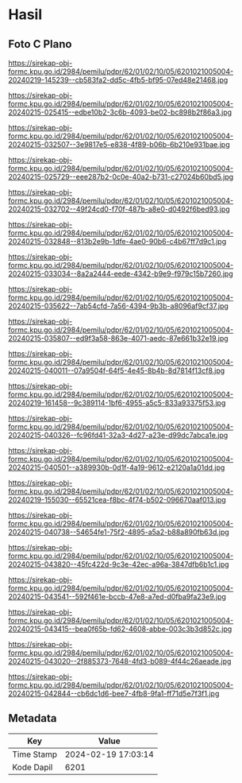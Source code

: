 # Hasil

## Foto C Plano

https://sirekap-obj-formc.kpu.go.id/2984/pemilu/pdpr/62/01/02/10/05/6201021005004-20240219-145239--cb583fa2-dd5c-4fb5-bf95-07ed48e21468.jpg

https://sirekap-obj-formc.kpu.go.id/2984/pemilu/pdpr/62/01/02/10/05/6201021005004-20240215-025415--edbe10b2-3c6b-4093-be02-bc898b2f86a3.jpg

https://sirekap-obj-formc.kpu.go.id/2984/pemilu/pdpr/62/01/02/10/05/6201021005004-20240215-032507--3e9817e5-e838-4f89-b06b-6b210e931bae.jpg

https://sirekap-obj-formc.kpu.go.id/2984/pemilu/pdpr/62/01/02/10/05/6201021005004-20240215-025729--eee287b2-0c0e-40a2-b731-c27024b60bd5.jpg

https://sirekap-obj-formc.kpu.go.id/2984/pemilu/pdpr/62/01/02/10/05/6201021005004-20240215-032702--49f24cd0-f70f-487b-a8e0-d0492f6bed93.jpg

https://sirekap-obj-formc.kpu.go.id/2984/pemilu/pdpr/62/01/02/10/05/6201021005004-20240215-032848--813b2e9b-1dfe-4ae0-90b6-c4b67ff7d9c1.jpg

https://sirekap-obj-formc.kpu.go.id/2984/pemilu/pdpr/62/01/02/10/05/6201021005004-20240215-033034--8a2a2444-eede-4342-b9e9-f979c15b7260.jpg

https://sirekap-obj-formc.kpu.go.id/2984/pemilu/pdpr/62/01/02/10/05/6201021005004-20240215-035622--7ab54cfd-7a56-4394-9b3b-a8096af9cf37.jpg

https://sirekap-obj-formc.kpu.go.id/2984/pemilu/pdpr/62/01/02/10/05/6201021005004-20240215-035807--ed9f3a58-863e-4071-aedc-87e661b32e19.jpg

https://sirekap-obj-formc.kpu.go.id/2984/pemilu/pdpr/62/01/02/10/05/6201021005004-20240215-040011--07a9504f-64f5-4e45-8b4b-8d7814f13cf8.jpg

https://sirekap-obj-formc.kpu.go.id/2984/pemilu/pdpr/62/01/02/10/05/6201021005004-20240219-161458--9c389114-1bf6-4955-a5c5-833a93375f53.jpg

https://sirekap-obj-formc.kpu.go.id/2984/pemilu/pdpr/62/01/02/10/05/6201021005004-20240215-040326--fc96fd41-32a3-4d27-a23e-d99dc7abca1e.jpg

https://sirekap-obj-formc.kpu.go.id/2984/pemilu/pdpr/62/01/02/10/05/6201021005004-20240215-040501--a389930b-0d1f-4a19-9612-e2120a1a01dd.jpg

https://sirekap-obj-formc.kpu.go.id/2984/pemilu/pdpr/62/01/02/10/05/6201021005004-20240219-155030--65521cea-f8bc-4f74-b502-096670aaf013.jpg

https://sirekap-obj-formc.kpu.go.id/2984/pemilu/pdpr/62/01/02/10/05/6201021005004-20240215-040738--54654fe1-75f2-4895-a5a2-b88a890fb63d.jpg

https://sirekap-obj-formc.kpu.go.id/2984/pemilu/pdpr/62/01/02/10/05/6201021005004-20240215-043820--45fc422d-9c3e-42ec-a96a-3847dfb6b1c1.jpg

https://sirekap-obj-formc.kpu.go.id/2984/pemilu/pdpr/62/01/02/10/05/6201021005004-20240215-043541--592f461e-bccb-47e8-a7ed-d0fba9fa23e9.jpg

https://sirekap-obj-formc.kpu.go.id/2984/pemilu/pdpr/62/01/02/10/05/6201021005004-20240215-043415--bea0f65b-fd62-4608-abbe-003c3b3d852c.jpg

https://sirekap-obj-formc.kpu.go.id/2984/pemilu/pdpr/62/01/02/10/05/6201021005004-20240215-043020--2f885373-7648-4fd3-b089-4f44c26aeade.jpg

https://sirekap-obj-formc.kpu.go.id/2984/pemilu/pdpr/62/01/02/10/05/6201021005004-20240215-042844--cb6dc1d6-bee7-4fb8-9fa1-ff71d5e7f3f1.jpg


## Metadata

| Key        | Value               |
| ---------- | ------------------- |
| Time Stamp | 2024-02-19 17:03:14 |
| Kode Dapil | 6201                |



